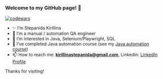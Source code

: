 ### Welcome to my GitHub page! 👋

[![codewars](https://www.codewars.com/users/Stepanida/badges/small)](https://www.codewars.com/users/Stepanida) 

- ✨ I’m Stepanida Kirillina
- 🌱 I’m a manual / automation QA engineer
- 🌱 I’m interested in Java, Selenium/Playwright, SQL 
- 🌱 I’ve completed Java automation course (see my [Java automation course](https://github.com/StepanidaKirillina1/American_eagle))
- 📫 How to reach me: **kirillinastepanida@gmail.com**, Linkedin: [LinkedIn Profile](https://www.linkedin.com/in/stepanida-kirillina/)

Thanks for visiting!
